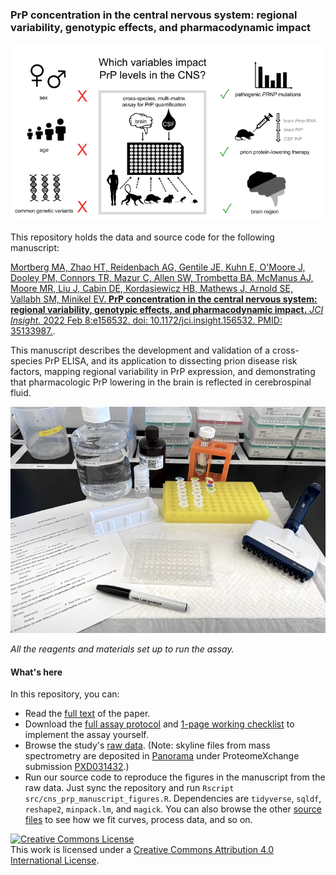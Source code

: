 ### PrP concentration in the central nervous system: regional variability, genotypic effects, and pharmacodynamic impact

![](/docs/graphical-abstract.png)

This repository holds the data and source code for the following manuscript:

[Mortberg MA, Zhao HT, Reidenbach AG, Gentile JE, Kuhn E, O'Moore J, Dooley PM, Connors TR, Mazur C, Allen SW, Trombetta BA, McManus AJ, Moore MR, Liu J, Cabin DE, Kordasiewicz HB, Mathews J, Arnold SE, Vallabh SM, Minikel EV. **PrP concentration in the central nervous system: regional variability, genotypic effects, and pharmacodynamic impact.** _JCI Insight._ 2022 Feb 8:e156532. doi: 10.1172/jci.insight.156532. PMID: 35133987.](https://doi.org/10.1172/jci.insight.156532).

This manuscript describes the development and validation of a cross-species PrP ELISA, and its application to dissecting prion disease risk factors, mapping regional variability in PrP expression, and demonstrating that pharmacologic PrP lowering in the brain is reflected in cerebrospinal fluid. 

![](/docs/elisa-setup.png)

_All the reagents and materials set up to run the assay._

#### What's here

In this repository, you can:

+ Read the [full text](/docs/mortberg-2021-medrxiv-v2.pdf) of the paper.
+ Download the [full assay protocol](/docs/elisa-protocol.pdf) and [1-page working checklist](/docs/elisa-checklist.pdf) to implement the assay yourself.
+ Browse the study's [raw data](/data). (Note: skyline files from mass spectrometry are deposited in [Panorama](https://panoramaweb.org/mortprpjci2202fz.url) under ProteomeXchange submission [PXD031432](http://proteomecentral.proteomexchange.org/cgi/GetDataset?ID=PXD031432).)
+ Run our source code to reproduce the figures in the manuscript from the raw data. Just sync the repository and run `Rscript src/cns_prp_manuscript_figures.R`. Dependencies are `tidyverse`, `sqldf`, `reshape2`, `minpack.lm`, and `magick`. You can also browse the other [source files](/src) to see how we fit curves, process data, and so on.


<a rel="license" href="http://creativecommons.org/licenses/by/4.0/"><img alt="Creative Commons License" style="border-width:0" src="https://i.creativecommons.org/l/by/4.0/88x31.png" /></a><br />This work is licensed under a <a rel="license" href="http://creativecommons.org/licenses/by/4.0/">Creative Commons Attribution 4.0 International License</a>.

